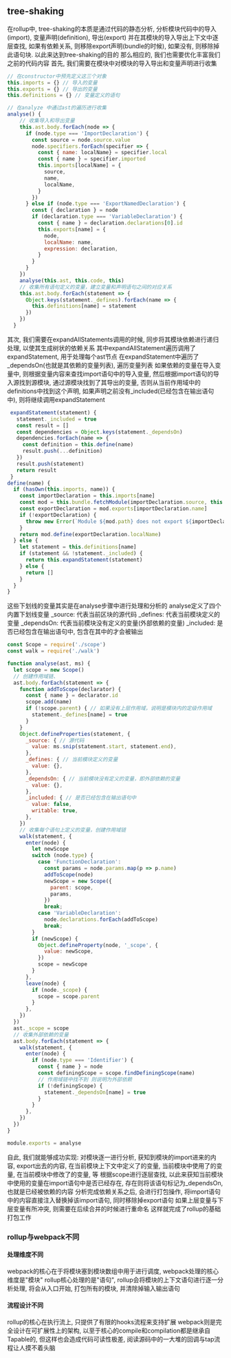 ##  tree-shaking

在rollup中, tree-shaking的本质是通过代码的静态分析, 分析模块代码中的导入(import), 变量声明(definition), 导出(export)
并在其模块的导入导出上下文中逐层查找, 如果有依赖关系, 则移除export声明(bundle的时候), 如果没有, 则移除掉此语句块.
以此来达到tree-shaking的目的
那么相应的, 我们也需要优化丰富我们之前的代码内容
首先, 我们需要在模块中对模块的导入导出和变量声明进行收集

```js
// 在constructor中预先定义这三个对象
this.imports = {} // 导入的变量
this.exports = {} // 导出的变量
this.definitions = {} // 变量定义的语句

// 在analyze 中通过ast的遍历进行收集
analyse() {
    // 收集导入和导出变量
    this.ast.body.forEach(node => {
      if (node.type === 'ImportDeclaration') {
        const source = node.source.value
        node.specifiers.forEach(specifier => {
          const { name: localName} = specifier.local
          const { name } = specifier.imported
          this.imports[localName] = {
            source,
            name,
            localName,
          }
        })
      } else if (node.type === 'ExportNamedDeclaration') {
        const { declaration } = node
        if (declaration.type === 'VariableDeclaration') {
          const { name } = declaration.declarations[0].id
          this.exports[name] = {
            node,
            localName: name,
            expression: declaration,
          }
        }
      }
    })
    analyse(this.ast, this.code, this)
    // 收集所有语句定义的变量，建立变量和声明语句之间的对应关系
    this.ast.body.forEach(statement => {
      Object.keys(statement._defines).forEach(name => {
        this.definitions[name] = statement
      })
    })
  }
```

其次, 我们需要在expandAllStatements调用的时候, 同步将其模块依赖进行递归处理, 以使其生成树状的依赖关系
其中expandAllStatement遍历调用了expandStatement, 用于处理每个ast节点
在expandStatement中遍历了_dependsOn(也就是其依赖的变量列表), 遍历变量列表
如果依赖的变量在导入变量中, 则根据变量内容来查找import语句中的导入变量, 然后根据import语句的导入源找到源模块, 通过源模块找到了其导出的变量,
否则从当前作用域中的definitions中找到这个声明, 如果声明之前没有_included(已经包含在输出语句中), 则将继续调用expandStatement
```js
 expandStatement(statement) {
   statement._included = true
   const result = []
   const dependencies = Object.keys(statement._dependsOn)
   dependencies.forEach(name => {
     const definition = this.define(name)
     result.push(...definition)
   })
   result.push(statement)
   return result
 }
define(name) {
  if (hasOwn(this.imports, name)) {
    const importDeclaration = this.imports[name]
    const mod = this.bundle.fetchModule(importDeclaration.source, this.path)
    const exportDeclaration = mod.exports[importDeclaration.name]
    if (!exportDeclaration) {
      throw new Error(`Module ${mod.path} does not export ${importDeclaration.name} (imported by ${this.path})`)
    }
    return mod.define(exportDeclaration.localName)
  } else {
    let statement = this.definitions[name]
    if (statement && !statement._included) {
      return this.expandStatement(statement)
    } else {
      return []
    }
  }
}
```
这些下划线的变量其实是在analyse步骤中进行处理和分析的
analyse定义了四个内置下划线变量
_source: 代表当前区块的源代码
_defines: 代表当前模块定义的变量
_dependsOn: 代表当前模块没有定义的变量(外部依赖的变量)
_included: 是否已经包含在输出语句中, 包含在其中的才会被输出

```js
const Scope = require('./scope')
const walk = require('./walk')

function analyse(ast, ms) {
  let scope = new Scope()
  // 创建作用域链、
  ast.body.forEach(statement => {
    function addToScope(declarator) {
      const { name } = declarator.id
      scope.add(name)
      if (!scope.parent) { // 如果没有上层作用域，说明是模块内的定级作用域
        statement._defines[name] = true
      }
    }
    Object.defineProperties(statement, {
      _source: { // 源代码
        value: ms.snip(statement.start, statement.end),
      },
      _defines: { // 当前模块定义的变量
        value: {},
      },
      _dependsOn: { // 当前模块没有定义的变量，即外部依赖的变量
        value: {},
      },
      _included: { // 是否已经包含在输出语句中
        value: false,
        writable: true,
      },
    })
    // 收集每个语句上定义的变量，创建作用域链
    walk(statement, {
      enter(node) {
        let newScope
        switch (node.type) {
          case 'FunctionDeclaration':
            const params = node.params.map(p => p.name)
            addToScope(node)
            newScope = new Scope({
              parent: scope,
              params,
            })
            break;
          case 'VariableDeclaration':
            node.declarations.forEach(addToScope)
            break;
        }
        if (newScope) {
          Object.defineProperty(node, '_scope', {
            value: newScope,
          })
          scope = newScope
        }
      },
      leave(node) {
        if (node._scope) {
          scope = scope.parent
        }
      },
    })
  })
  ast._scope = scope
  // 收集外部依赖的变量
  ast.body.forEach(statement => {
    walk(statement, {
      enter(node) {
        if (node.type === 'Identifier') {
          const { name } = node
          const definingScope = scope.findDefiningScope(name)
          // 作用域链中找不到 则说明为外部依赖
          if (!definingScope) {
            statement._dependsOn[name] = true
          }
        }
      },
    })
  })
}

module.exports = analyse
```

自此, 我们就能够成功实现:
对模块逐一进行分析, 获知到模块的import进来的内容, export出去的内容, 在当前模块上下文中定义了的变量, 当前模块中使用了的变量, 在当前模块中修改了的变量, 等
根据scope进行逐层查找, 以此来获知当前模块中使用的变量在import语句中是否已经存在, 存在则将该语句标记为_dependsOn, 也就是已经被依赖的内容
分析完成依赖关系之后, 会进行打包操作, 将import语句中的内容直接注入替换掉该import语句, 同时移除掉export语句
如果上层变量与下层变量有所冲突, 则需要在后续合并的时候进行重命名
这样就完成了rollup的基础打包工作



### rollup与webpack不同


#### 处理维度不同
webpack的核心在于将模块塞到模块数组中用于进行调度, webpack处理的核心维度是"模块"
rollup核心处理的是"语句", rollup会将模块的上下文语句进行逐一分析处理, 将会从入口开始, 打包所有的模块, 并清除掉输入输出语句

#### 流程设计不同
rollup的核心在执行流上, 只提供了有限的hooks流程来支持扩展
webpack则是完全设计在可扩展性上的架构, 以至于核心的compile和compilation都是继承自Tapable的, 但这样也会造成代码可读性极差, 阅读源码中的一大堆的回调与tap流程让人摸不着头脑